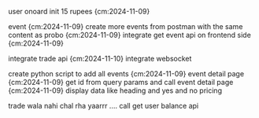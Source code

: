 user onoard init 15 rupees {cm:2024-11-09}

event {cm:2024-11-09}
    create more events from postman with the same content as probo {cm:2024-11-09}
    integrate get event api on frontend side {cm:2024-11-09}

integrate trade api {cm:2024-11-10}
integrate websocket


create python script to add all events {cm:2024-11-09}
event detail page {cm:2024-11-09}
    get id from query params and call event detail page {cm:2024-11-09}
    display data like heading and yes and no pricing



trade wala nahi chal rha yaarrr ....
call get user balance api
